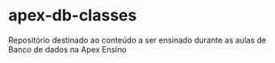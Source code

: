 # apex-db-classes
Repositório destinado ao conteúdo a ser ensinado durante as aulas de Banco de dados na Apex Ensino
